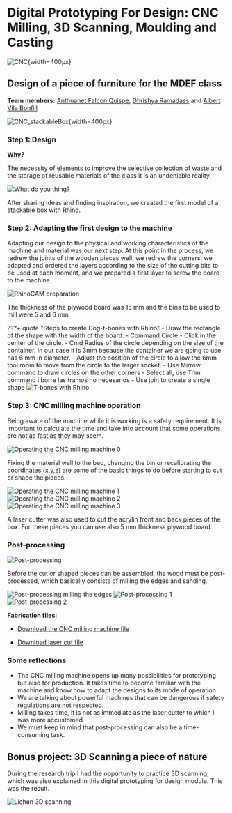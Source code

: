 # **Digital Prototyping For Design: CNC Milling, 3D Scanning, Moulding and Casting**

![CNC](../../images/T3_DP4D_M3_CNC-2.gif){width=400px}

## Design of a piece of furniture for the MDEF class

**Team members:**
[Anthuanet Falcon Quispe](https://anthuanetf.github.io/MDEF/),
[Dhrishya Ramadass](https://dhrishyaramadass.github.io/mdefwebsite/) and
[Albert Vila Bonfill](https://avilabon.github.io/MDEF_Albert/)

![CNC_stackableBox](../../images/T2_DPFD_M3_CNC-Laser_stackableBoxes2.jpg){width=400px}


### Step 1: Design

**Why?**

The necessity of elements to improve the selective collection of waste and the storage of reusable materials of the class it is an undeniable reality.

![What do you thing?](../../images/T2_DP4D_M3_Necessity.PNG)

After sharing ideas and finding inspiration, we created the first model of a stackable box with Rhino.

### Step 2: Adapting the first design to the machine

Adapting our design to the physical and working characteristics of the machine and material was our next step. At this point in the process, we redrew the joints of the wooden pieces well, we redrew the corners, we adapted and ordered the layers according to the size of the cutting bits to be used at each moment, and we prepared a first layer to screw the board to the machine.

![RhinoCAM preparation](../../images/T2_DP4D_M3_RhinoCAM.PNG)

The thickness of the plywood board was 15 mm and the bins to be used to mill were 5 and 6 mm.

???+ quote "Steps to create Dog-t-bones with Rhino"
    - Draw the rectangle of the shape with the width of the board.
    - Command Circle
    - Click in the center of the circle.
    - Cmd Radius of the circle depending on the size of the container. In our case it is 3mm because the container we are going to use has 6 mm in diameter.
    - Adjust the position of the circle to allow the 6mm tool room to move from the circle to the larger socket.
    - Use Mirrow command to draw circles on the other corners
    - Select all, use Trim command i borre las tramos no necesarios
    - Use join to create a single shape
    ![T-bones with Rhino](../../images/T2_DP4D_Mod3_Rhino.JPG)


### Step 3: CNC milling machine operation

Being aware of the machine while it is working is a safety requirement. It is important to calculate the time and take into account that some operations are not as fast as they may seem. 

![Operating the CNC milling machine 0](../../images/T2_DP4D_M3_CNC0.PNG)

Fixing the material well to the bed, changing the bin or recalibrating the coordinates (x,y,z) are some of the basic things to do before starting to cut or shape the pieces.

![Operating the CNC milling machine 1](../../images/T2_DPFD_M3_CNC3.jpg)
![Operating the CNC milling machine 2](../../images/T2_DPFD_M3_CNC2.jpg)
![Operating the CNC milling machine 3](../../images/T2_DPFD_M3_CNC.jpg)

A laser cutter was also used to cut the acrylin front and back pieces of the box. For these pieces you can use also 5 mm thickness plywood board.

### Post-processing

![Post-processing](../../images/T2_DP4D_M3_PostProcessing.PNG)

Before the cut or shaped pieces can be assembled, the wood must be post-processed, which basically consists of milling the edges and sanding.

![Post-processing milling the edges](../../images/T2_DP4D_CNC_millingedges.gif)
![Post-processing 1](../../images/T2_DPFD_M4_sanding2.jpg)
![Post-processing 2](../../images/T2_DPFD_M4_sanding3.jpg)


**Fabrication files:**

  - [Download the CNC milling machine file](../../files/Stackable_modular_boxes_CAMmod3.3dm)

  - [Download laser cut file](../../files/Laser%20Acrylic%20v3.3dm)



### Some reflections

- The CNC milling machine opens up many possibilities for prototyping but also for production.
It takes time to become familiar with the machine and know how to adapt the designs to its mode of operation.
- We are talking about powerful machines that can be dangerous if safety regulations are not respected.
- Milling takes time, it is not as immediate as the laser cutter to which I was more accustomed.
- We must keep in mind that post-processing can also be a time-consuming task.


## Bonus project: 3D Scanning a piece of nature

During the research trip I had the opportunity to practice 3D scanning, which was also explained in this digital prototyping for design module. This was the result.

![Lichen 3D scanning](../../images/T2_RT_Xanthoria3DScan.JPG)